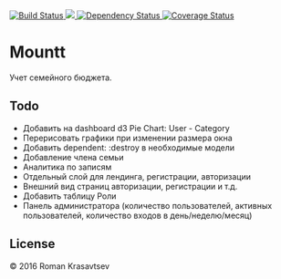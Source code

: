 <a href="https://travis-ci.org/RomanKrasavtsev/Mountt">
  <img src="https://travis-ci.org/RomanKrasavtsev/Mountt.svg?branch=master" alt="Build Status" />
</a>
<a href="https://codeclimate.com/github/RomanKrasavtsev/Mountt">
  <img src="https://codeclimate.com/github/RomanKrasavtsev/Mountt/badges/gpa.svg" />
</a>
<a href='https://gemnasium.com/github.com/RomanKrasavtsev/Mountt'>
  <img src="https://gemnasium.com/badges/github.com/RomanKrasavtsev/Mountt.svg" alt="Dependency Status" />
</a>
<a href='https://coveralls.io/github/RomanKrasavtsev/Mountt?branch=master'>
  <img src='https://coveralls.io/repos/github/RomanKrasavtsev/Mountt/badge.svg?branch=master' alt='Coverage Status' />
</a>

# Mountt

Учет семейного бюджета.

## Todo
* Добавить на dashboard d3 Pie Chart: User - Category
* Перерисовать графики при изменении размера окна
* Добавить dependent: :destroy в необходимые модели
* Добавление члена семьи
* Аналитика по записям
* Отдельный слой для лендинга, регистрации, авторизации
* Внешний вид страниц авторизации, регистрации и т.д.
* Добавить таблицу Роли
* Панель администратора (количество пользователей, активных пользователей, количество входов в день/неделю/месяц)

## License
© 2016 Roman Krasavtsev
